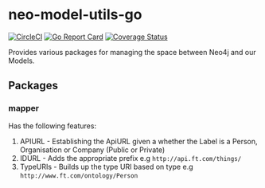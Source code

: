 # neo-model-utils-go

[![CircleCI](https://circleci.com/gh/Financial-Times/neo-model-utils-go/tree/master.svg)](https://circleci.com/gh/Financial-Times/neo-model-utils-go/tree/master)
[![Go Report Card](https://goreportcard.com/badge/github.com/Financial-Times/neo-model-utils-go)](https://goreportcard.com/report/github.com/Financial-Times/neo-model-utils-go)
[![Coverage Status](https://coveralls.io/repos/github/Financial-Times/neo-model-utils-go/badge.svg)](https://coveralls.io/github/Financial-Times/neo-model-utils-go)

Provides various packages for managing the space between Neo4j and our Models.

## Packages

### mapper

Has the following features:

1. APIURL - Establishing the ApiURL given a whether the Label is a Person, Organisation or Company (Public or Private)
1. IDURL - Adds the appropriate prefix e.g `http://api.ft.com/things/`
1. TypeURIs - Builds up the type URI based on type e.g `http://www.ft.com/ontology/Person`

